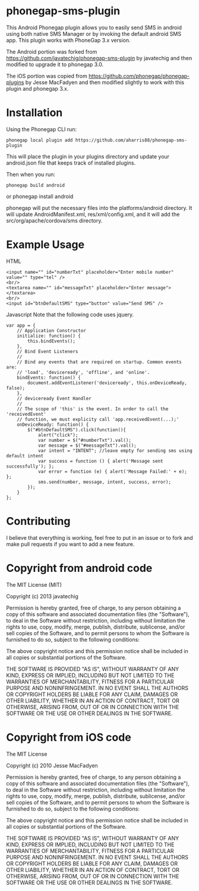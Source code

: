 phonegap-sms-plugin
=====================

This Android Phonegap plugin allows you to easily send SMS in android using both native SMS Manager or by invoking the default android SMS app. This plugin works with PhoneGap 3.x version.

The Android portion was forked from https://github.com/javatechig/phonegap-sms-plugin by javatechig and then modified to upgrade it to phonegap 3.0.

The iOS portion was copied from https://github.com/phonegap/phonegap-plugins by Jesse MacFadyen and then modified slightly to work with this plugin and phonegap 3.x.



Installation
=================

Using the Phonegap CLI run:

    phonegap local plugin add https://github.com/aharris88/phonegap-sms-plugin

This will place the plugin in your plugins directory and update your android.json file that keeps track of installed plugins.

Then when you run:

	phonegap build android

or
	phonegap install android

phonegap will put the necessary files into the platforms/android directory. It will update AndroidManifest.xml, res/xml/config.xml, and it will add the src/org/apache/cordova/sms directory.

Example Usage
=================

HTML

	<input name="" id="numberTxt" placeholder="Enter mobile number" value="" type="tel" />
    <br/>
    <textarea name="" id="messageTxt" placeholder="Enter message"></textarea>
    <br/>
    <input id="btnDefaultSMS" type="button" value="Send SMS" />

Javascript
Note that the following code uses jquery.

	var app = {
	    // Application Constructor
	    initialize: function() {
	        this.bindEvents();
	    },
	    // Bind Event Listeners
	    //
	    // Bind any events that are required on startup. Common events are:
	    // 'load', 'deviceready', 'offline', and 'online'.
	    bindEvents: function() {
	        document.addEventListener('deviceready', this.onDeviceReady, false);
	    },
	    // deviceready Event Handler
	    //
	    // The scope of 'this' is the event. In order to call the 'receivedEvent'
	    // function, we must explicity call 'app.receivedEvent(...);'
	    onDeviceReady: function() {
	        $("#btnDefaultSMS").click(function(){
	            alert("click");
	            var number = $("#numberTxt").val();
	            var message = $("#messageTxt").val();
	            var intent = "INTENT"; //leave empty for sending sms using default intent
	            var success = function () { alert('Message sent successfully'); };
	            var error = function (e) { alert('Message Failed:' + e); };
	            sms.send(number, message, intent, success, error);
	        });
	    }
	};

Contributing
=================

I believe that everything is working, feel free to put in an issue or to fork and make pull requests if you want to add a new feature.

Copyright from android code
=================

The MIT License (MIT)

Copyright (c) 2013 javatechig

Permission is hereby granted, free of charge, to any person obtaining a copy of
this software and associated documentation files (the "Software"), to deal in
the Software without restriction, including without limitation the rights to
use, copy, modify, merge, publish, distribute, sublicense, and/or sell copies of
the Software, and to permit persons to whom the Software is furnished to do so,
subject to the following conditions:

The above copyright notice and this permission notice shall be included in all
copies or substantial portions of the Software.

THE SOFTWARE IS PROVIDED "AS IS", WITHOUT WARRANTY OF ANY KIND, EXPRESS OR
IMPLIED, INCLUDING BUT NOT LIMITED TO THE WARRANTIES OF MERCHANTABILITY, FITNESS
FOR A PARTICULAR PURPOSE AND NONINFRINGEMENT. IN NO EVENT SHALL THE AUTHORS OR
COPYRIGHT HOLDERS BE LIABLE FOR ANY CLAIM, DAMAGES OR OTHER LIABILITY, WHETHER
IN AN ACTION OF CONTRACT, TORT OR OTHERWISE, ARISING FROM, OUT OF OR IN
CONNECTION WITH THE SOFTWARE OR THE USE OR OTHER DEALINGS IN THE SOFTWARE.

Copyright from iOS code
=================

The MIT License

Copyright (c) 2010 Jesse MacFadyen

Permission is hereby granted, free of charge, to any person obtaining a copy of this software and associated documentation files (the "Software"), to deal in the Software without restriction, including without limitation the rights to use, copy, modify, merge, publish, distribute, sublicense, and/or sell copies of the Software, and to permit persons to whom the Software is furnished to do so, subject to the following conditions:

The above copyright notice and this permission notice shall be included in all copies or substantial portions of the Software.

THE SOFTWARE IS PROVIDED "AS IS", WITHOUT WARRANTY OF ANY KIND, EXPRESS OR IMPLIED, INCLUDING BUT NOT LIMITED TO THE WARRANTIES OF MERCHANTABILITY, FITNESS FOR A PARTICULAR PURPOSE AND NONINFRINGEMENT. IN NO EVENT SHALL THE AUTHORS OR COPYRIGHT HOLDERS BE LIABLE FOR ANY CLAIM, DAMAGES OR OTHER LIABILITY, WHETHER IN AN ACTION OF CONTRACT, TORT OR OTHERWISE, ARISING FROM, OUT OF OR IN CONNECTION WITH THE SOFTWARE OR THE USE OR OTHER DEALINGS IN THE SOFTWARE.